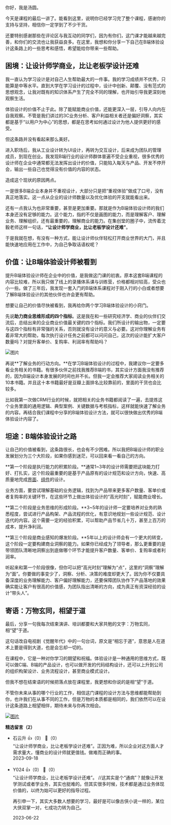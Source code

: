 你好，我是汤圆。

今天是课程的最后一讲了。能看到这里，说明你已经学习完了整个课程，感谢你的支持与坚持，相信你一定学到了不少干货。

还要特别感谢那些在评论区与我互动的同学们，因为有你们，这门课才能越来越完善，和你们的交流也让我获益良多。在这里，我想和你分享一下自己在B端体验设计这条路上的一些思考和感悟，希望能给你带来一些帮助。

## 困境：让设计师学商业，比让老板学设计还难

我一直认为学习设计是对自己人生帮助最大的一件事。我的学习成绩并不优秀，只能算是中等水平。直到大学在学习设计的过程中，设计中创新、颠覆、没有范式的思想观念，让我对既有的知识体系产生了完全不同的理解，也开始引导我更深刻地观察生活。

体验设计的价值不止于此。除了能赋能商业价值，还能更深入一层，引导人向内在自我观察。不管是我们讲过的3C业务分析、客户利益相关者还是偏好洞察，其实都是基于“以用户为中心”的思想，都是在思考如何通过设计为他人提供更好的感受。

但这条路并没有看起来那么美好。

进入职场后，我从工业设计转为UI设计，再转为交互设计，后来成为团队的管理成员，到现在创业。我发现B端行业的设计师群体普遍不受企业重视，很多优秀的设计师在企业中通常都无法发挥出设计的价值，只能陷入每天与产品、开发不停开会，输出一些自己也觉得没有价值的内容的状态。

造成这个现状的原因两点。

一是很多B端企业本身并不重视设计，大部分只是把“重视体验”做成了口号，没有真正地落实。这一点从企业的设计师数量以及优化体验的开支就能看出来。

还有一点我认为也非常重要，甚至是更加重要。那就是作为B端体验设计师的我们本身还没有足够的能力。这个能力，指的不仅是画图的能力，而是理解客户、理解业务、理解组织，还有最重要的，理解商业的能力。在集创堂的圈子中，流传着沈毅老师这样一句话，**“让设计师学商业，比让老板学设计还难”**。

于是我就在想，有没有一种方式，能让设计师伙伴轻松打开商业世界的大门，并且能快速地应用在工作中，为自己争取话语权呢？

## 价值：让B端体验设计师被看到

提升B端体验设计师在企业中的价值，是我做这门课的初衷。原本这套B端课程的内容比较难，所以我只做了线上的录播体系课与训练营，价格都相对较高，受众也小一些。做了三年后，我发现一套入门的B端体系课程对于刚入行的小白或者想要了解B端体验设计的其他伙伴也许会更有帮助。

想要让自己的价值尽快被看到，我再给你两个学习B端体验设计的小窍门。

先说**助力商业思维形成的四个指标**。这是我在和一些研究经济学、商业的伙伴们交流后，总结出来的企业商业价值最关键的四个指标。我们所设计的输出物，一定要与这四个指标有非常强的关系，否则就没有设计的意义与必要。这对你理解业务有着非常大的帮助，每次执行设计任务之前都可以问问自己，这次的设计能扩大客户数量吗？对提升客单价、复购率、利润率有帮助吗？

![图片](https://static001.geekbang.org/resource/image/8c/27/8ce2a65957649d8010361416feyyca27.jpg?wh=5760x3240)

再说**了解业务的行动方向。**在学习B端体验设计的过程中，我建议你一定要多看业务相关的书籍。有很多伙伴之前找我推荐B端的书，其实设计方面我没有推荐的，因为B端设计本身发展的时间也并不长。但我一定会推荐大家阅读业务相关的10本书籍。并且这十本书籍最好是豆瓣上面排名比较靠前的，里面的干货也会比较多。

比如我第一次做CRM行业的时候，就把相关的业务书籍都阅读了一遍，去提炼这个业务里面的通用逻辑、典型案例、关键数据与考核指标，这样就能快速了解业务的内容。再结合我们课程中分享的B端体验设计方法，就可以很快做出优秀的B端体验设计内容了。

## 坦途：B端体验设计之路

让自己的价值被看到，这条路很长，也会有不少困难。所以我把B端设计师的职业发展划分为三个大阶段，如果你感到迷茫，可以回来看一看自己的方向。

**第一个阶段是执行能力的积累阶段。**通常1~3年的设计师需要把这块能力打好、打扎实，这个阶段最重要的是基于产品原有的设计规范和设计方向，快速、高质量地完成[界面](https://time.geekbang.org/column/article/662704)、[组件](https://time.geekbang.org/column/article/664257)的设计。

业务方面，要尝试理解基础的业务逻辑，找到为产品带来更多客户数量、客单价或者复购率的关键环节，在这些环节上做出体验设计的“高光时刻”，赋能商业增长。

**第二个阶段是业务思维的形成阶段。**3~5年的设计师一定要培养对业务的熟悉程度，尝试进行产品构架、产品流程的优化，有意识地规划一些设计规范、设计迭代的内容。这个需要一定的经验积累，可以帮助产品节省几十万，甚至上百万的成本，提升净利润。

**第三个阶段是商业感知的爆发阶段。**5年以上的设计师会有一个更大的转变，这个阶段一定要构建商业洞察的能力。如果你已经成为了领导者，那么更重要的是带领团队清晰地洞察出到底做哪个环节才能提升客户数量、客单价、复购率或者利润率。

听起来和第一个阶段很像，但你可以把“高光时刻”理解为“点”，这里的“洞察”理解为“面”。你要做的事变少了，洞察、分析、决策的难度却更大了。因为你不仅要具备深度的业务理解能力、客户偏好理解能力，还要保障团队协作下产品落地的效果确实能让客户有很高的价值感，为团队指出清晰的方向，成为真正有资深经验的设计“带头人”。

## 寄语：万物玄同，相望于道

最后，分享一句我每次结束演讲、培训都要和大家共勉的文字：万物玄同，相“望”于道。

这句话改自电视剧《觉醒年代》中的一句台词，原文是“相忘于道”，意思是人在道术上要是得到大道，也是会忘却一切的。

在课程中，它是一种对你学习的期望和祝福。体验设计是一种通用的思维方式，既可以做C端、B端的产品设计，也可以做开发的代码结构设计，还可以上升到公司的组织构架设计、业务流程设计，甚至商业模式设计。

但我不想在结束语的时候把落点放在课程里，我更想和你说的是相“望”于道。

不管你未来从事的哪个行业的工作，相信这门课程的设计方法与思维都能帮助到你，也许我们在从事不同的工作，但是万物的本质都是相同的，我们依然可以在设计这条道路上相望相伴，期待未来与你再次相会。

[![图片](https://static001.geekbang.org/resource/image/b2/da/b2bec4bbc42f43310db4690c79553cda.jpg?wh=1142x801)](http://jinshuju.net/f/CFqCCB)
<div><strong>精选留言（2）</strong></div><ul>
<li><span>石云升</span> 👍（0） 💬（0）<div>“让设计师学商业，比让老板学设计还难”。正因为难，所以企业对这方面人才需求量大，懂商业的设计师就更值钱。做难而正确的事。</div>2023-09-18</li><br/><li><span>Y024</span> 👍（0） 💬（0）<div>“让设计师学商业，比让老板学设计还难”。
&#47;&#47;这其实是个“通病”？就像让开发学测试或者学业务，其实也挺难的。但其实很多时候，技术都是通过业务体现价值的，以终为始可以更好的指导过程。

再引申一下，其实大多数人想要的学习，最好是可以像古侠小说一样的，某位大侠双掌一对，七成功力转为自己。</div>2023-06-22</li><br/>
</ul>